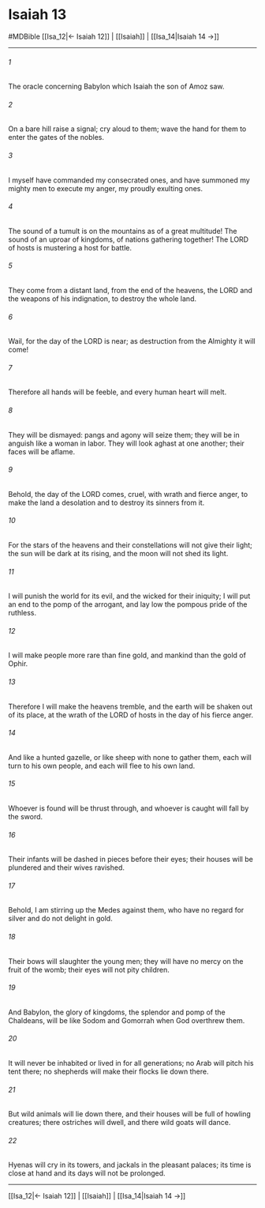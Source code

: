 # Isaiah 13
#MDBible
[[Isa_12|← Isaiah 12]] | [[Isaiah]] | [[Isa_14|Isaiah 14 →]]

***

###### 1 
The oracle concerning Babylon which Isaiah the son of Amoz saw. 

###### 2 
On a bare hill raise a signal; cry aloud to them; wave the hand for them to enter the gates of the nobles. 

###### 3 
I myself have commanded my consecrated ones, and have summoned my mighty men to execute my anger, my proudly exulting ones. 

###### 4 
The sound of a tumult is on the mountains as of a great multitude! The sound of an uproar of kingdoms, of nations gathering together! The LORD of hosts is mustering a host for battle. 

###### 5 
They come from a distant land, from the end of the heavens, the LORD and the weapons of his indignation, to destroy the whole land. 

###### 6 
Wail, for the day of the LORD is near; as destruction from the Almighty it will come! 

###### 7 
Therefore all hands will be feeble, and every human heart will melt. 

###### 8 
They will be dismayed: pangs and agony will seize them; they will be in anguish like a woman in labor. They will look aghast at one another; their faces will be aflame. 

###### 9 
Behold, the day of the LORD comes, cruel, with wrath and fierce anger, to make the land a desolation and to destroy its sinners from it. 

###### 10 
For the stars of the heavens and their constellations will not give their light; the sun will be dark at its rising, and the moon will not shed its light. 

###### 11 
I will punish the world for its evil, and the wicked for their iniquity; I will put an end to the pomp of the arrogant, and lay low the pompous pride of the ruthless. 

###### 12 
I will make people more rare than fine gold, and mankind than the gold of Ophir. 

###### 13 
Therefore I will make the heavens tremble, and the earth will be shaken out of its place, at the wrath of the LORD of hosts in the day of his fierce anger. 

###### 14 
And like a hunted gazelle, or like sheep with none to gather them, each will turn to his own people, and each will flee to his own land. 

###### 15 
Whoever is found will be thrust through, and whoever is caught will fall by the sword. 

###### 16 
Their infants will be dashed in pieces before their eyes; their houses will be plundered and their wives ravished. 

###### 17 
Behold, I am stirring up the Medes against them, who have no regard for silver and do not delight in gold. 

###### 18 
Their bows will slaughter the young men; they will have no mercy on the fruit of the womb; their eyes will not pity children. 

###### 19 
And Babylon, the glory of kingdoms, the splendor and pomp of the Chaldeans, will be like Sodom and Gomorrah when God overthrew them. 

###### 20 
It will never be inhabited or lived in for all generations; no Arab will pitch his tent there; no shepherds will make their flocks lie down there. 

###### 21 
But wild animals will lie down there, and their houses will be full of howling creatures; there ostriches will dwell, and there wild goats will dance. 

###### 22 
Hyenas will cry in its towers, and jackals in the pleasant palaces; its time is close at hand and its days will not be prolonged. 

***

[[Isa_12|← Isaiah 12]] | [[Isaiah]] | [[Isa_14|Isaiah 14 →]]
